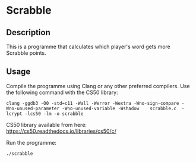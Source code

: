 # Scrabble

## Description

This is a programme that calculates which player's word gets more Scrabble points.

## Usage

Compile the programme using Clang or any other preferred compilers. Use the following command with the CS50 library:

```
clang -ggdb3 -O0 -std=c11 -Wall -Werror -Wextra -Wno-sign-compare -Wno-unused-parameter -Wno-unused-variable -Wshadow    scrabble.c  -lcrypt -lcs50 -lm -o scrabble
```

CS50 library available from here: https://cs50.readthedocs.io/libraries/cs50/c/

Run the programme:

```
./scrabble
```
